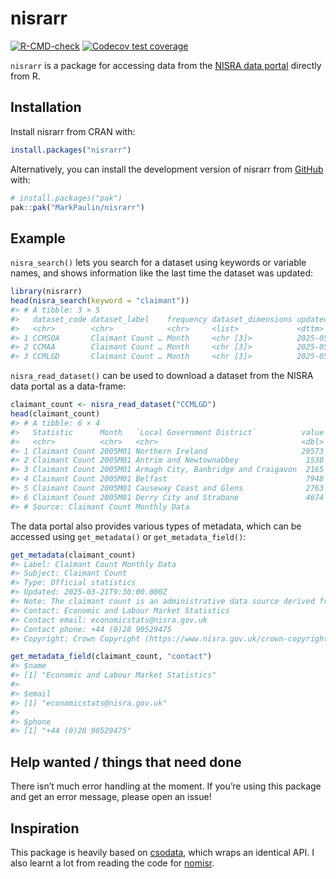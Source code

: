 
<!-- README.md is generated from README.Rmd. Please edit that file -->

# nisrarr

<!-- badges: start -->

[![R-CMD-check](https://github.com/MarkPaulin/nisrarr/actions/workflows/R-CMD-check.yaml/badge.svg)](https://github.com/MarkPaulin/nisrarr/actions/workflows/R-CMD-check.yaml)
[![Codecov test
coverage](https://codecov.io/gh/MarkPaulin/nisrarr/graph/badge.svg)](https://app.codecov.io/gh/MarkPaulin/nisrarr)
<!-- badges: end -->

`nisrarr` is a package for accessing data from the [NISRA data
portal](https://data.nisra.gov.uk) directly from R.

## Installation

Install nisrarr from CRAN with:

``` r
install.packages("nisrarr")
```

Alternatively, you can install the development version of nisrarr from
[GitHub](https://github.com/) with:

``` r
# install.packages("pak")
pak::pak("MarkPaulin/nisrarr")
```

## Example

`nisra_search()` lets you search for a dataset using keywords or
variable names, and shows information like the last time the dataset was
updated:

``` r
library(nisrarr)
head(nisra_search(keyword = "claimant"))
#> # A tibble: 3 × 5
#>   dataset_code dataset_label    frequency dataset_dimensions updated            
#>   <chr>        <chr>            <chr>     <list>             <dttm>             
#> 1 CCMSOA       Claimant Count … Month     <chr [3]>          2025-05-13 12:37:41
#> 2 CCMAA        Claimant Count … Month     <chr [3]>          2025-05-14 09:30:00
#> 3 CCMLGD       Claimant Count … Month     <chr [3]>          2025-05-14 09:30:00
```

`nisra_read_dataset()` can be used to download a dataset from the NISRA
data portal as a data-frame:

``` r
claimant_count <- nisra_read_dataset("CCMLGD")
head(claimant_count)
#> # A tibble: 6 × 4
#>   Statistic      Month   `Local Government District`          value
#>   <chr>          <chr>   <chr>                                <dbl>
#> 1 Claimant Count 2005M01 Northern Ireland                     29573
#> 2 Claimant Count 2005M01 Antrim and Newtownabbey               1530
#> 3 Claimant Count 2005M01 Armagh City, Banbridge and Craigavon  2165
#> 4 Claimant Count 2005M01 Belfast                               7948
#> 5 Claimant Count 2005M01 Causeway Coast and Glens              2763
#> 6 Claimant Count 2005M01 Derry City and Strabane               4674
#> # Source: Claimant Count Monthly Data
```

The data portal also provides various types of metadata, which can be
accessed using `get_metadata()` or `get_metadata_field()`:

``` r
get_metadata(claimant_count)
#> Label: Claimant Count Monthly Data
#> Subject: Claimant Count
#> Type: Official statistics
#> Updated: 2025-03-21T9:30:00.000Z
#> Note: The claimant count is an administrative data source derived from Jobs and Benefits Offices ...
#> Contact: Economic and Labour Market Statistics
#> Contact email: economicstats@nisra.gov.uk
#> Contact phone: +44 (0)28 90529475
#> Copyright: Crown Copyright (https://www.nisra.gov.uk/crown-copyright)

get_metadata_field(claimant_count, "contact")
#> $name
#> [1] "Economic and Labour Market Statistics"
#> 
#> $email
#> [1] "economicstats@nisra.gov.uk"
#> 
#> $phone
#> [1] "+44 (0)28 90529475"
```

## Help wanted / things that need done

There isn’t much error handling at the moment. If you’re using this
package and get an error message, please open an issue!

## Inspiration

This package is heavily based on
[csodata](https://github.com/CSOIreland/csodata), which wraps an
identical API. I also learnt a lot from reading the code for
[nomisr](https://github.com/ropensci/nomisr).
